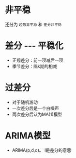 # 非平稳
还分为 `趋势非平稳` 和 `差分非平稳`

# 差分 --- 平稳化
+ 正规差分：前一项减后一项
+ 季节差分：隔k期的相减

# 过差分
+ 对于随机游动
+ 一次差分后是一个白噪声
+ 两次差分后认为MA(1)模型

# ARIMA模型
+ ARIMA(p,d,q)。 I是差分的意思
